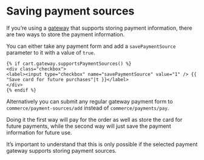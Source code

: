 # Saving payment sources

If you’re using a [gateway](payment-gateways.md) that supports storing payment information, there are two ways to store the payment information.

You can either take any payment form and add a `savePaymentSource` parameter to it with a value of `true`.

```twig
{% if cart.gateway.supportsPaymentSources() %}
<div class="checkbox">
<label><input type="checkbox" name="savePaymentSource" value="1" /> {{ "Save card for future purchases"|t }}</label>
</div>
{% endif %}
```

Alternatively you can submit any regular gateway payment form to `commerce/payment-sources/add` instead of `commerce/payments/pay`.

Doing it the first way will pay for the order as well as store the card for future payments, while the second way will just save the payment information for future use.

It’s important to understand that this is only possible if the selected payment gateway supports storing payment sources.
